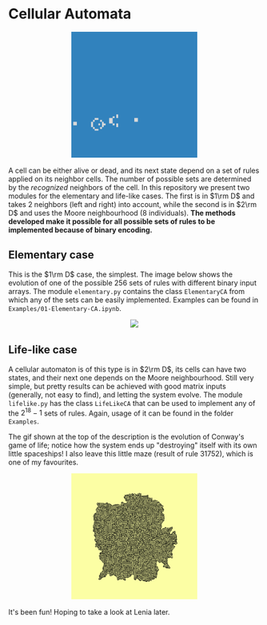 # Cellular Automata
<p align="center">
  <img src="./Examples/Data/life/conways/conways-20fps.gif" width = "50%">
</p>

A cell can be either alive or dead, and its next state depend on a set of rules applied on its neighbor cells. The number of possible sets are determined by the *recognized* neighbors of the cell. In this repository we present two modules for the elementary and life-like cases. The first is in $1\rm D$ and takes $2$ neighbors (left and right) into account, while the second is in $2\rm D$ and uses the Moore neighbourhood ($8$ individuals). **The methods developed make it possible for all possible sets of rules to be implemented because of binary encoding.**

## Elementary case

This is the $1\rm D$ case, the simplest. The image below shows the evolution of one of the possible $256$ sets of rules with different binary input arrays. The module `elementary.py` contains the class `ElementaryCA` from which any of the sets can be easily implemented. Examples can be found in `Examples/01-Elementary-CA.ipynb`.

<p align="center">
  <img src="./Examples/Data/output-75/evolution-rule-75.gif" width = "60%">
</p>

## Life-like case

A cellular automaton is of this type is in $2\rm D$, its cells can have two states, and their next one depends on the Moore neighbourhood. Still very simple, but pretty results can be achieved with good matrix inputs (generally, not easy to find), and letting the system evolve. The module `lifelike.py` has the class `LifeLikeCA` that can be used to implement any of the $2^{18}-1$ sets of rules. Again, usage of it can be found in the folder `Examples`. 

The gif shown at the top of the description is the evolution of Conway's game of life; notice how the system ends up "destroying" itself with its own little spaceships! I also leave this little maze (result of rule $31752$), which is one of my favourites.
<p align="center">
  <img src="./Examples/Data/life/maze/0400.png" width = "50%">
</p>

It's been fun! Hoping to take a look at Lenia later.
